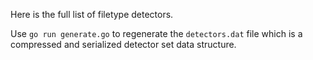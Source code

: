 Here is the full list of filetype detectors.

Use `go run generate.go` to regenerate the `detectors.dat` file which is a
compressed and serialized detector set data structure.
